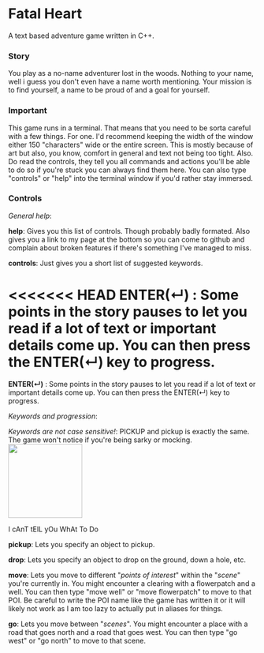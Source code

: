 # Fatal Heart

A text based adventure game written in C++.

### Story

You play as a no-name adventurer lost in the woods. Nothing to your name, well i guess you don't even have a name worth mentioning.
Your mission is to find yourself, a name to be proud of and a goal for yourself.

### Important

This game runs in a terminal. That means that you need to be sorta careful with a few things. For one. I'd recommend keeping the width of the window either 150 "characters" wide or the entire screen. This is mostly because of art but also, you know, comfort in general and text not being too tight.
Also. Do read the controls, they tell you all commands and actions you'll be able to do so if you're stuck you can always find them here. You can also type "controls" or "help" into the terminal window if you'd rather stay immersed.

### Controls

*General help*:

**help**: Gives you this list of controls. Though probably badly formated. Also gives you a link to my page at the bottom so you can come to github and complain about broken features if there's something I've managed to miss.

**controls**: Just gives you a short list of suggested keywords.

<<<<<<< HEAD
**ENTER(↵)** : Some points in the story pauses to let you read if a lot of text or important details come up. You can then press the ENTER(↵) key to progress.
=======
**ENTER(↵)** : Some points in the story pauses to let you read if a lot of text or important details come up. You can then press the ENTER(↵) key to progress.


*Keywords and progression*:

*Keywords are not case sensitive!*: PICKUP and pickup is exactly the same. The game won't notice if you're being sarky or mocking.
<img src="https://i.kym-cdn.com/photos/images/newsfeed/001/255/479/85b.png" width="150">

I cAnT tElL yOu WhAt To Do


**pickup**: Lets you specify an object to pickup.

**drop**: Lets you specify an object to drop on the ground, down a hole, etc.

**move**: Lets you move to different "*points of interest*" within the "*scene*" you're currently in. You might encounter a clearing with a flowerpatch and a well. You can then type "move well" or "move flowerpatch" to move to that POI. Be careful to write the POI name like the game has written it or it will likely not work as I am too lazy to actually put in aliases for things.

**go**: Lets you move between "*scenes*". You might encounter a place with a road that goes north and a road that goes west. You can then type "go west" or "go north" to move to that scene. 

